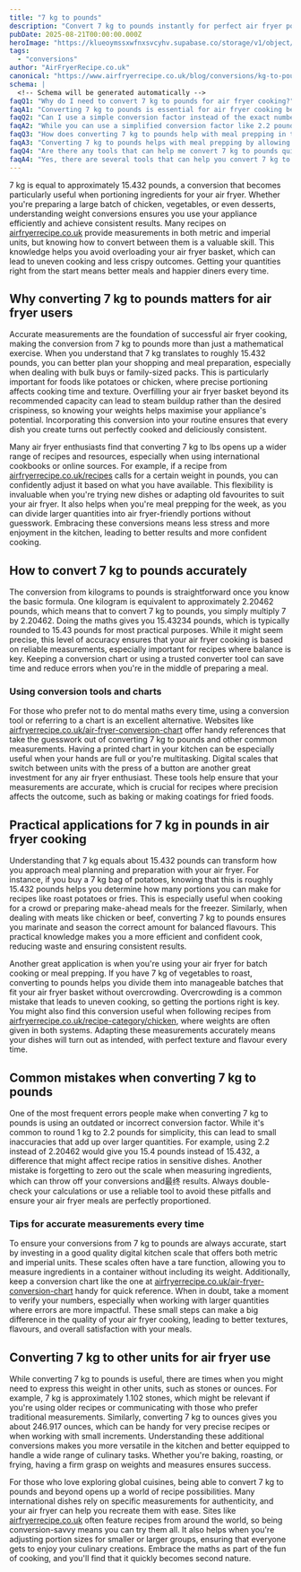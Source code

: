 ```yaml
---
title: "7 kg to pounds"
description: "Convert 7 kg to pounds instantly for perfect air fryer portions. Get accurate measurements and cooking tips for delicious results every time."
pubDate: 2025-08-21T00:00:00.000Z
heroImage: "https://klueoymssxwfnxsvcyhv.supabase.co/storage/v1/object/public/Shmucket/7-kg-to-pounds.webp"
tags:
  - "conversions"
author: "AirFryerRecipe.co.uk"
canonical: "https://www.airfryerrecipe.co.uk/blog/conversions/kg-to-pounds/7-kg-to-pounds"
schema: |
  <!-- Schema will be generated automatically -->
faqQ1: "Why do I need to convert 7 kg to pounds for air fryer cooking?"
faqA1: "Converting 7 kg to pounds is essential for air fryer cooking because most recipes and appliance guidelines use imperial measurements. Knowing that 7 kg equals approximately 15.432 pounds helps you portion ingredients correctly, preventing overloading which leads to uneven cooking. Accurate measurements ensure your food cooks evenly and achieves the desired crispiness, making your meals more enjoyable."
faqQ2: "Can I use a simple conversion factor instead of the exact number for 7 kg to pounds?"
faqA2: "While you can use a simplified conversion factor like 2.2 pounds per kilogram for quick estimates, it's best to use the precise factor of 2.20462 for accuracy. For 7 kg, using 2.2 would give you 15.4 pounds instead of 15.432, which might not matter for some recipes but could affect others. For consistent results in air fryer cooking, especially with larger quantities, precision is key."
faqQ3: "How does converting 7 kg to pounds help with meal prepping in the air fryer?"
faqA3: "Converting 7 kg to pounds helps with meal prepping by allowing you to divide bulk ingredients into air fryer-friendly portions. Knowing that 7 kg is about 15.432 pounds lets you plan batches that fit your air fryer basket without overcrowding, ensuring even cooking and better texture. This is especially useful for preparing weekly meals or cooking for gatherings, saving you time and effort."
faqQ4: "Are there any tools that can help me convert 7 kg to pounds quickly?"
faqA4: "Yes, there are several tools that can help you convert 7 kg to pounds quickly and accurately. Digital kitchen scales with unit conversion functions are ideal for instant measurements. Online resources like conversion charts on airfryerrecipe.co.uk provide reliable references, and mobile apps offer convenient on-the-go solutions. These tools ensure your conversions are correct, leading to better cooking results."
---
```

<p>7 kg is equal to approximately 15.432 pounds, a conversion that becomes particularly useful when portioning ingredients for your air fryer. Whether you're preparing a large batch of chicken, vegetables, or even desserts, understanding weight conversions ensures you use your appliance efficiently and achieve consistent results. Many recipes on <a href=https://www.airfryerrecipe.co.uk/>airfryerrecipe.co.uk</a> provide measurements in both metric and imperial units, but knowing how to convert between them is a valuable skill. This knowledge helps you avoid overloading your air fryer basket, which can lead to uneven cooking and less crispy outcomes. Getting your quantities right from the start means better meals and happier diners every time.</p>

<h2>Why converting 7 kg to pounds matters for air fryer users</h2>
<p>Accurate measurements are the foundation of successful air fryer cooking, making the conversion from 7 kg to pounds more than just a mathematical exercise. When you understand that 7 kg translates to roughly 15.432 pounds, you can better plan your shopping and meal preparation, especially when dealing with bulk buys or family-sized packs. This is particularly important for foods like potatoes or chicken, where precise portioning affects cooking time and texture. Overfilling your air fryer basket beyond its recommended capacity can lead to steam buildup rather than the desired crispiness, so knowing your weights helps maximise your appliance's potential. Incorporating this conversion into your routine ensures that every dish you create turns out perfectly cooked and deliciously consistent.</p>

<p>Many air fryer enthusiasts find that converting 7 kg to lbs opens up a wider range of recipes and resources, especially when using international cookbooks or online sources. For example, if a recipe from <a href=https://www.airfryerrecipe.co.uk/recipes>airfryerrecipe.co.uk/recipes</a> calls for a certain weight in pounds, you can confidently adjust it based on what you have available. This flexibility is invaluable when you're trying new dishes or adapting old favourites to suit your air fryer. It also helps when you're meal prepping for the week, as you can divide larger quantities into air fryer-friendly portions without guesswork. Embracing these conversions means less stress and more enjoyment in the kitchen, leading to better results and more confident cooking.</p>

<h2>How to convert 7 kg to pounds accurately</h2>
<p>The conversion from kilograms to pounds is straightforward once you know the basic formula. One kilogram is equivalent to approximately 2.20462 pounds, which means that to convert 7 kg to pounds, you simply multiply 7 by 2.20462. Doing the maths gives you 15.43234 pounds, which is typically rounded to 15.43 pounds for most practical purposes. While it might seem precise, this level of accuracy ensures that your air fryer cooking is based on reliable measurements, especially important for recipes where balance is key. Keeping a conversion chart or using a trusted converter tool can save time and reduce errors when you're in the middle of preparing a meal.</p>

<h3>Using conversion tools and charts</h3>
<p>For those who prefer not to do mental maths every time, using a conversion tool or referring to a chart is an excellent alternative. Websites like <a href=https://www.airfryerrecipe.co.uk/air-fryer-conversion-chart>airfryerrecipe.co.uk/air-fryer-conversion-chart</a> offer handy references that take the guesswork out of converting 7 kg to pounds and other common measurements. Having a printed chart in your kitchen can be especially useful when your hands are full or you're multitasking. Digital scales that switch between units with the press of a button are another great investment for any air fryer enthusiast. These tools help ensure that your measurements are accurate, which is crucial for recipes where precision affects the outcome, such as baking or making coatings for fried foods.</p>

<h2>Practical applications for 7 kg in pounds in air fryer cooking</h2>
<p>Understanding that 7 kg equals about 15.432 pounds can transform how you approach meal planning and preparation with your air fryer. For instance, if you buy a 7 kg bag of potatoes, knowing that this is roughly 15.432 pounds helps you determine how many portions you can make for recipes like roast potatoes or fries. This is especially useful when cooking for a crowd or preparing make-ahead meals for the freezer. Similarly, when dealing with meats like chicken or beef, converting 7 kg to pounds ensures you marinate and season the correct amount for balanced flavours. This practical knowledge makes you a more efficient and confident cook, reducing waste and ensuring consistent results.</p>

<p>Another great application is when you're using your air fryer for batch cooking or meal prepping. If you have 7 kg of vegetables to roast, converting to pounds helps you divide them into manageable batches that fit your air fryer basket without overcrowding. Overcrowding is a common mistake that leads to uneven cooking, so getting the portions right is key. You might also find this conversion useful when following recipes from <a href=https://www.airfryerrecipe.co.uk/recipe-category/chicken>airfryerrecipe.co.uk/recipe-category/chicken</a>, where weights are often given in both systems. Adapting these measurements accurately means your dishes will turn out as intended, with perfect texture and flavour every time.</p>

<h2>Common mistakes when converting 7 kg to pounds</h2>
<p>One of the most frequent errors people make when converting 7 kg to pounds is using an outdated or incorrect conversion factor. While it's common to round 1 kg to 2.2 pounds for simplicity, this can lead to small inaccuracies that add up over larger quantities. For example, using 2.2 instead of 2.20462 would give you 15.4 pounds instead of 15.432, a difference that might affect recipe ratios in sensitive dishes. Another mistake is forgetting to zero out the scale when measuring ingredients, which can throw off your conversions and最终 results. Always double-check your calculations or use a reliable tool to avoid these pitfalls and ensure your air fryer meals are perfectly proportioned.</p>

<h3>Tips for accurate measurements every time</h3>
<p>To ensure your conversions from 7 kg to pounds are always accurate, start by investing in a good quality digital kitchen scale that offers both metric and imperial units. These scales often have a tare function, allowing you to measure ingredients in a container without including its weight. Additionally, keep a conversion chart like the one at <a href=https://www.airfryerrecipe.co.uk/air-fryer-conversion-chart>airfryerrecipe.co.uk/air-fryer-conversion-chart</a> handy for quick reference. When in doubt, take a moment to verify your numbers, especially when working with larger quantities where errors are more impactful. These small steps can make a big difference in the quality of your air fryer cooking, leading to better textures, flavours, and overall satisfaction with your meals.</p>

<h2>Converting 7 kg to other units for air fryer use</h2>
<p>While converting 7 kg to pounds is useful, there are times when you might need to express this weight in other units, such as stones or ounces. For example, 7 kg is approximately 1.102 stones, which might be relevant if you're using older recipes or communicating with those who prefer traditional measurements. Similarly, converting 7 kg to ounces gives you about 246.917 ounces, which can be handy for very precise recipes or when working with small increments. Understanding these additional conversions makes you more versatile in the kitchen and better equipped to handle a wide range of culinary tasks. Whether you're baking, roasting, or frying, having a firm grasp on weights and measures ensures success.</p>

<p>For those who love exploring global cuisines, being able to convert 7 kg to pounds and beyond opens up a world of recipe possibilities. Many international dishes rely on specific measurements for authenticity, and your air fryer can help you recreate them with ease. Sites like <a href=https://www.airfryerrecipe.co.uk/>airfryerrecipe.co.uk</a> often feature recipes from around the world, so being conversion-savvy means you can try them all. It also helps when you're adjusting portion sizes for smaller or larger groups, ensuring that everyone gets to enjoy your culinary creations. Embrace the maths as part of the fun of cooking, and you'll find that it quickly becomes second nature.</p>
